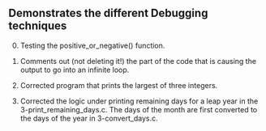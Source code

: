 ## Demonstrates the different Debugging techniques
0. Testing the positive_or_negative() function.

1. Comments out (not deleting it!) the part of the code that is causing the output to go into an infinite loop.

2. Corrected program that prints the largest of three integers.

3. Corrected the logic under printing remaining days for a leap year in the 3-print_remaining_days.c. The days of the month are first converted to the days of the year in 3-convert_days.c.
